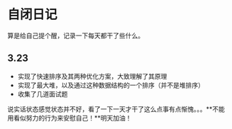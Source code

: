# 自闭日记
算是给自己提个醒，记录一下每天都干了些什么。
## 3.23
* 实现了快速排序及其两种优化方案，大致理解了其原理
* 实现了最大堆，以及通过这种数据结构的一个排序（并不是堆排序）
* 收集了几道面试题

说实话状态感觉状态并不好，看了一下一天才干了这么点事有点惭愧。。。**不能用看似努力的行为来安慰自己！**明天加油！